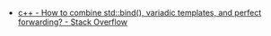 - [c++ - How to combine std::bind(), variadic templates, and perfect forwarding? - Stack Overflow](https://stackoverflow.com/questions/18380820/how-to-combine-stdbind-variadic-templates-and-perfect-forwarding)
